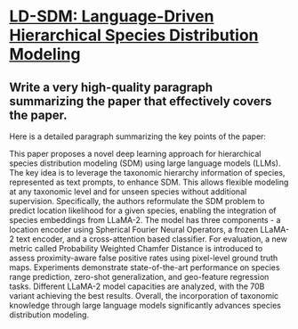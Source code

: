 # [LD-SDM: Language-Driven Hierarchical Species Distribution Modeling](https://arxiv.org/abs/2312.08334)

## Write a very high-quality paragraph summarizing the paper that effectively covers the paper.

 Here is a detailed paragraph summarizing the key points of the paper:

This paper proposes a novel deep learning approach for hierarchical species distribution modeling (SDM) using large language models (LLMs). The key idea is to leverage the taxonomic hierarchy information of species, represented as text prompts, to enhance SDM. This allows flexible modeling at any taxonomic level and for unseen species without additional supervision. Specifically, the authors reformulate the SDM problem to predict location likelihood for a given species, enabling the integration of species embeddings from LLaMA-2. The model has three components - a location encoder using Spherical Fourier Neural Operators, a frozen LLaMA-2 text encoder, and a cross-attention based classifier. For evaluation, a new metric called Probability Weighted Chamfer Distance is introduced to assess proximity-aware false positive rates using pixel-level ground truth maps. Experiments demonstrate state-of-the-art performance on species range prediction, zero-shot generalization, and geo-feature regression tasks. Different LLaMA-2 model capacities are analyzed, with the 70B variant achieving the best results. Overall, the incorporation of taxonomic knowledge through large language models significantly advances species distribution modeling.

